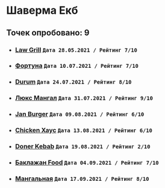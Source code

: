 # Шаверма Екб
## Точек опробовано: 9

- ### [Law Grill](https://vk.com/wall-94096426_19270)  ``` Дата 28.05.2021 / Рейтинг 7/10 ```
- ### [Фортуна](https://vk.com/wall-94096426_19283)  ``` Дата 10.07.2021 / Рейтинг 7/10 ```
- ### [Durum](https://vk.com/wall-94096426_19355)  ``` Дата 24.07.2021 / Рейтинг 8/10 ```
- ### [Люкс Мангал](https://vk.com/wall-94096426_19383)  ``` Дата 31.07.2021 / Рейтинг 9/10 ```
- ### [Jan Burger](https://vk.com/wall-94096426_19428)  ``` Дата 09.08.2021 / Рейтинг 6/10 ```
- ### [Chicken Хаус](https://vk.com/wall-94096426_19452)  ``` Дата 13.08.2021 / Рейтинг 6/10 ```
- ### [Doner Kebab](https://vk.com/wall-94096426_19558)  ``` Дата 19.08.2021 / Рейтинг 2/10 ```
- ### [Баклажан Food](https://vk.com/wall-94096426_19579)  ``` Дата 04.09.2021 / Рейтинг 7/10 ```
- ### [Мангальная](https://vk.com/wall-94096426_19677)  ``` Дата 17.09.2021 / Рейтинг 8/10 ```
